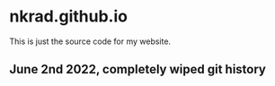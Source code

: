 # nkrad.github.io
This is just the source code for my website.

## June 2nd 2022, completely wiped git history
